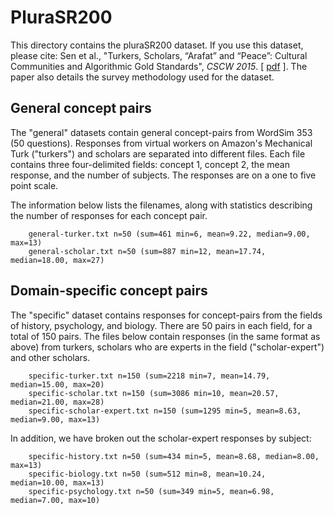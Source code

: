 PluraSR200
=============

This directory contains the pluraSR200 dataset. 
If you use this dataset, please cite: 
Sen et al., "Turkers, Scholars, “Arafat” and “Peace”: Cultural Communities and Algorithmic Gold Standards", *CSCW 2015*. [ [pdf](http://www-users.cs.umn.edu/~bhecht/publications/goldstandards_CSCW2015.pdf) ]. 
The paper also details the survey methodology used for the dataset.

## General concept pairs

The "general" datasets contain general concept-pairs from WordSim 353 (50 questions). 
Responses from virtual workers on Amazon's Mechanical Turk ("turkers") and scholars are separated into different files.
Each file contains three four-delimited fields: concept 1, concept 2, the mean response, and the number of subjects.
The responses are on a one to five point scale.

The information below lists the filenames, along with statistics describing the number of responses for each concept pair.
 
```
	general-turker.txt n=50 (sum=461 min=6, mean=9.22, median=9.00, max=13)
	general-scholar.txt n=50 (sum=887 min=12, mean=17.74, median=18.00, max=27)
```

## Domain-specific concept pairs

The "specific" dataset contains responses for concept-pairs from the fields of history, psychology, and biology. 
There are 50 pairs in each field, for a total of 150 pairs. The files below contain responses (in the same format 
as above) from turkers, scholars who are experts in the field ("scholar-expert") and other scholars.
 
```
	specific-turker.txt n=150 (sum=2218 min=7, mean=14.79, median=15.00, max=20)
	specific-scholar.txt n=150 (sum=3086 min=10, mean=20.57, median=21.00, max=28)
	specific-scholar-expert.txt n=150 (sum=1295 min=5, mean=8.63, median=9.00, max=13)
```

In addition, we have broken out the scholar-expert responses by subject:

```
	specific-history.txt n=50 (sum=434 min=5, mean=8.68, median=8.00, max=13)
	specific-biology.txt n=50 (sum=512 min=8, mean=10.24, median=10.00, max=13)
	specific-psychology.txt n=50 (sum=349 min=5, mean=6.98, median=7.00, max=10)
```
